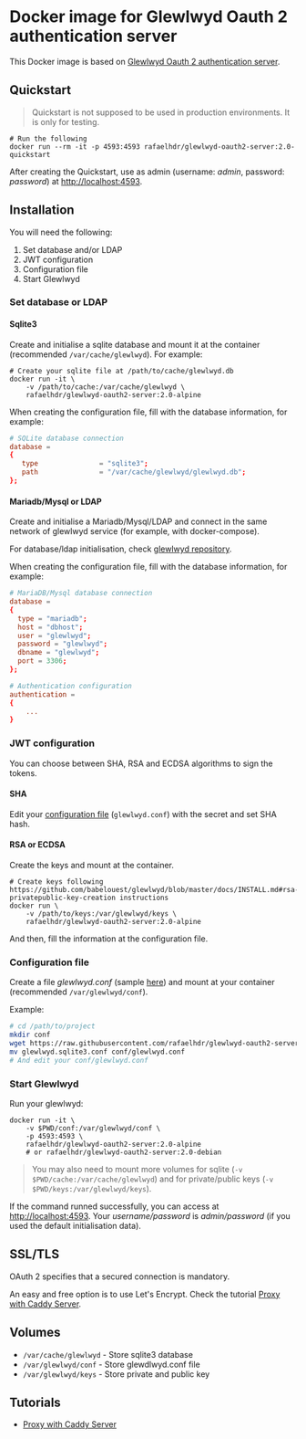 # Docker image for Glewlwyd Oauth 2 authentication server

This Docker image is based on [Glewlwyd Oauth 2 authentication server](https://github.com/babelouest/glewlwyd).

## Quickstart

> Quickstart is not supposed to be used in production environments. It is only for testing.

```shell
# Run the following
docker run --rm -it -p 4593:4593 rafaelhdr/glewlwyd-oauth2-server:2.0-quickstart
```

After creating the Quickstart, use as admin (username: *admin*, password: *password*) at [http://localhost:4593](http://localhost:4593).

## Installation

You will need the following:

1. Set database and/or LDAP
1. JWT configuration
1. Configuration file
1. Start Glewlwyd

### Set database or LDAP

#### Sqlite3

Create and initialise a sqlite database and mount it at the container (recommended `/var/cache/glewlwyd`). For example:

```shell
# Create your sqlite file at /path/to/cache/glewlwyd.db
docker run -it \
    -v /path/to/cache:/var/cache/glewlwyd \
    rafaelhdr/glewlwyd-oauth2-server:2.0-alpine
```

When creating the configuration file, fill with the database information, for example:

```conf
# SQLite database connection
database =
{
   type               = "sqlite3";
   path               = "/var/cache/glewlwyd/glewlwyd.db";
};
```

#### Mariadb/Mysql or LDAP

Create and initialise a Mariadb/Mysql/LDAP and connect in the same network of glewlwyd service (for example, with docker-compose).

For database/ldap initialisation, check [glewlwyd repository](https://github.com/babelouest/glewlwyd/blob/master/docs/INSTALL.md#data-storage-backend-initialisation).

When creating the configuration file, fill with the database information, for example:

```conf
# MariaDB/Mysql database connection
database =
{
  type = "mariadb";
  host = "dbhost";
  user = "glewlwyd";
  password = "glewlwyd";
  dbname = "glewlwyd";
  port = 3306;
};

# Authentication configuration
authentication =
{
    ...
}
```

### JWT configuration

You can choose between SHA, RSA and ECDSA algorithms to sign the tokens.

#### SHA

Edit your [configuration file](#configuration-file) (`glewlwyd.conf`) with the secret and set SHA hash.

#### RSA or ECDSA

Create the keys and mount at the container.

```shell
# Create keys following https://github.com/babelouest/glewlwyd/blob/master/docs/INSTALL.md#rsa-privatepublic-key-creation instructions
docker run \
    -v /path/to/keys:/var/glewlwyd/keys \
    rafaelhdr/glewlwyd-oauth2-server:2.0-alpine
```

And then, fill the information at the configuration file.

### Configuration file

Create a file *glewlwyd.conf* (sample [here](https://github.com/babelouest/glewlwyd/blob/master/glewlwyd.conf.sample)) and mount at your container (recommended `/var/glewlwyd/conf`).

Example:

```sh
# cd /path/to/project
mkdir conf
wget https://raw.githubusercontent.com/rafaelhdr/glewlwyd-oauth2-server/master/sqlite3/quickstart/glewlwyd.sqlite3.conf
mv glewlwyd.sqlite3.conf conf/glewlwyd.conf
# And edit your conf/glewlwyd.conf
```

### Start Glewlwyd

Run your glewlwyd:

```shell
docker run -it \
    -v $PWD/conf:/var/glewlwyd/conf \
    -p 4593:4593 \
    rafaelhdr/glewlwyd-oauth2-server:2.0-alpine
    # or rafaelhdr/glewlwyd-oauth2-server:2.0-debian
```

> You may also need to mount more volumes for sqlite (`-v $PWD/cache:/var/cache/glewlwyd`) and for private/public keys (`-v $PWD/keys:/var/glewlwyd/keys`).

If the command runned successfully, you can access at [http://localhost:4593](http://localhost:4593). Your *username/password* is *admin/password* (if you used the default initialisation data).

## SSL/TLS

OAuth 2 specifies that a secured connection is mandatory.

An easy and free option is to use Let's Encrypt. Check the tutorial [Proxy with Caddy Server](https://github.com/rafaelhdr/glewlwyd-oauth2-server/blob/master/tutorials/proxy-with-caddy-server.md).

## Volumes

* `/var/cache/glewlwyd` - Store sqlite3 database
* `/var/glewlwyd/conf` - Store glewdlwyd.conf file
* `/var/glewlwyd/keys` - Store private and public key

## Tutorials

* [Proxy with Caddy Server](https://github.com/rafaelhdr/glewlwyd-oauth2-server/blob/master/tutorials/proxy-with-caddy-server.md)
